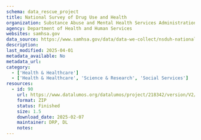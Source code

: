 ```yaml
---
schema: data_rescue_project 
title: National Survey of Drug Use and Health
organization: Substance Abuse and Mental Health Services Administration
agency: Department of Health and Human Services
websites: samhsa.gov
data_source: https://www.samhsa.gov/data/data-we-collect/nsduh-national-survey-drug-use-and-health
description: 
last_modified: 2025-04-01
metadata_available: No
metadata_url: 
category:
  - ['Health & Healthcare'] 
  - ['Health & Healthcare', 'Science & Research', 'Social Services'] 
resources:
  - id: 90
    url: https://www.datalumos.org/datalumos/project/218342/version/V2/view
    format: ZIP
    status: Finished
    size: 1.5
    download_date: 2025-02-07
    maintainer: DRP, DL
    notes: 
---
```

